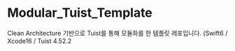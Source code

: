# Modular_Tuist_Template
Clean Architecture 기반으로 Tuist를 통해 모듈화를 한 템플릿 레포입니다. (Swift6 / Xcode16 / Tuist 4.52.2
